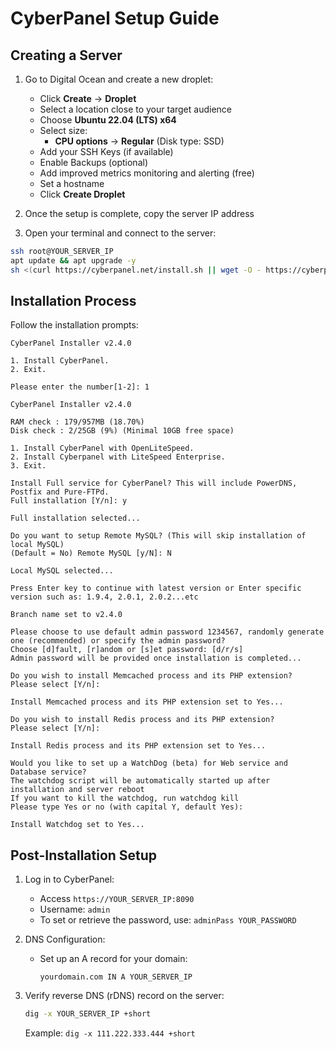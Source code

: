 # CyberPanel Setup Guide

## Creating a Server

1. Go to Digital Ocean and create a new droplet:

   - Click **Create** → **Droplet**
   - Select a location close to your target audience
   - Choose **Ubuntu 22.04 (LTS) x64**
   - Select size:
     - **CPU options** → **Regular** (Disk type: SSD)
   - Add your SSH Keys (if available)
   - Enable Backups (optional)
   - Add improved metrics monitoring and alerting (free)
   - Set a hostname
   - Click **Create Droplet**

2. Once the setup is complete, copy the server IP address

3. Open your terminal and connect to the server:

```bash
ssh root@YOUR_SERVER_IP
apt update && apt upgrade -y
sh <(curl https://cyberpanel.net/install.sh || wget -O - https://cyberpanel.net/install.sh)
```

## Installation Process

Follow the installation prompts:

```text
CyberPanel Installer v2.4.0

1. Install CyberPanel.
2. Exit.

Please enter the number[1-2]: 1

CyberPanel Installer v2.4.0

RAM check : 179/957MB (18.70%)
Disk check : 2/25GB (9%) (Minimal 10GB free space)

1. Install CyberPanel with OpenLiteSpeed.
2. Install Cyberpanel with LiteSpeed Enterprise.
3. Exit.

Install Full service for CyberPanel? This will include PowerDNS, Postfix and Pure-FTPd.
Full installation [Y/n]: y

Full installation selected...

Do you want to setup Remote MySQL? (This will skip installation of local MySQL)
(Default = No) Remote MySQL [y/N]: N

Local MySQL selected...

Press Enter key to continue with latest version or Enter specific version such as: 1.9.4, 2.0.1, 2.0.2...etc

Branch name set to v2.4.0

Please choose to use default admin password 1234567, randomly generate one (recommended) or specify the admin password?
Choose [d]fault, [r]andom or [s]et password: [d/r/s]
Admin password will be provided once installation is completed...

Do you wish to install Memcached process and its PHP extension?
Please select [Y/n]:

Install Memcached process and its PHP extension set to Yes...

Do you wish to install Redis process and its PHP extension?
Please select [Y/n]:

Install Redis process and its PHP extension set to Yes...

Would you like to set up a WatchDog (beta) for Web service and Database service?
The watchdog script will be automatically started up after installation and server reboot
If you want to kill the watchdog, run watchdog kill
Please type Yes or no (with capital Y, default Yes):

Install Watchdog set to Yes...
```

## Post-Installation Setup

1. Log in to CyberPanel:

   - Access `https://YOUR_SERVER_IP:8090`
   - Username: `admin`
   - To set or retrieve the password, use: `adminPass YOUR_PASSWORD`

2. DNS Configuration:

   - Set up an A record for your domain:

     ```text
     yourdomain.com IN A YOUR_SERVER_IP
     ```

3. Verify reverse DNS (rDNS) record on the server:

   ```bash
   dig -x YOUR_SERVER_IP +short
   ```

   Example: `dig -x 111.222.333.444 +short`
